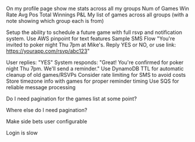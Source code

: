 On my profile page
    show me stats across all my groups
        Num of Games
        Win Rate
        Avg Pos
        Total Winnings
        P&L
    My list of games across all groups (with a note showing which group each is from)


Setup the ability to schedule a future game with full rsvp and notification system. Use AWS pinpoint for text features
Sample SMS Flow
"You're invited to poker night Thu 7pm at Mike's. Reply YES or NO, or use link: https://yourapp.com/rsvp/abc123"

User replies: "YES"
System responds: "Great! You're confirmed for poker night Thu 7pm. We'll send a reminder."
Use DynamoDB TTL for automatic cleanup of old games/RSVPs
Consider rate limiting for SMS to avoid costs
Store timezone info with games for proper reminder timing
Use SQS for reliable message processing






Do I need pagination for the games list at some point?

Where else do I need pagination?

Make side bets user configurable

Login is slow

